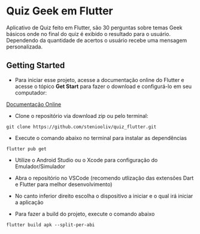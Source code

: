 # Quiz Geek em Flutter

Aplicativo de Quiz feito em Flutter, são 30 perguntas sobre temas Geek básicos onde no final do quiz é exibido o resultado para o usuário. Dependendo da quantidade de acertos o usuário recebe uma mensagem personalizada.

## Getting Started

- Para iniciar esse projeto, acesse a documentação online do Flutter e acesse o tópico **Get Start** para fazer o download e configurá-lo em seu computador:

[Documentação Online](https://flutter.dev/docs)

- Clone o repositório via download zip ou pelo terminal:

```git clone https://github.com/steniooliv/quiz_flutter.git```

- Execute o comando abaixo no terminal para instalar as dependências

```flutter pub get```

- Utilize o Android Studio ou o Xcode para configuração do Emulador/Simulador

- Abra o repositório no VSCode (recomendo utlização das extensões Dart e Flutter para melhor desenvolvimento)

- No canto inferior direito escolha o dispositivo a iniciar e o qual irá iniciar a aplicação

- Para fazer a build do projeto, execute o comando abaixo

```flutter build apk --split-per-abi``` 

